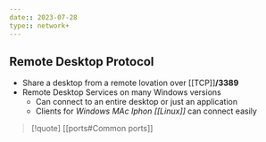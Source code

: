 ```yaml
---
date:: 2023-07-28
type:: network+
---
```

## Remote Desktop Protocol 
- Share a desktop  from a remote lovation over [[TCP]]**/3389**
- Remote Desktop  Services on many Windows versions 
	- Can connect to an entire desktop or just an application 
	- Clients for *Windows MAc Iphon [[Linux]]* can connect easily 
 

>[!quote] [[ports#Common ports]]